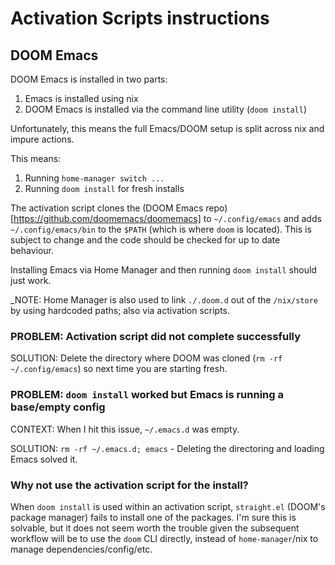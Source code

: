 # Activation Scripts instructions

## DOOM Emacs

DOOM Emacs is installed in two parts:

1) Emacs is installed using nix
2) DOOM Emacs is installed via the command line utility (`doom install`)

Unfortunately, this means the full Emacs/DOOM setup is split across nix and impure actions.

This means:

1) Running `home-manager switch ...`
2) Running `doom install` for fresh installs

The activation script clones the (DOOM Emacs repo)[https://github.com/doomemacs/doomemacs] to `~/.config/emacs` and adds `~/.config/emacs/bin` to the `$PATH` (which is where `doom` is located). This is subject to change and the code should be checked for up to date behaviour.

Installing Emacs via Home Manager and then running `doom install` should just work. 

_NOTE: Home Manager is also used to link `./.doom.d` out of the `/nix/store` by using hardcoded paths; also via activation scripts.

### PROBLEM: Activation script did not complete successfully

SOLUTION: Delete the directory where DOOM was cloned (`rm -rf ~/.config/emacs`) so next time you are starting fresh.

### PROBLEM: `doom install` worked but Emacs is running a base/empty config

CONTEXT: When I hit this issue, `~/.emacs.d` was empty.

SOLUTION: `rm -rf ~/.emacs.d; emacs` - Deleting the directoring and loading Emacs solved it.

### Why not use the activation script for the install?

When `doom install` is used within an activation script, `straight.el` (DOOM's package manager) fails to install one of the packages. I'm sure this is solvable, but it does not seem worth the trouble given the subsequent workflow will be to use the `doom` CLI directly, instead of `home-manager`/nix to manage dependencies/config/etc.
